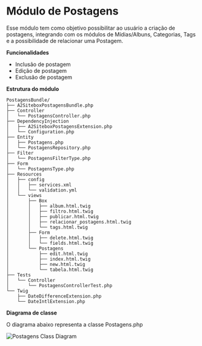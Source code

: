Módulo de Postagens
===================

Esse módulo tem como objetivo possibilitar ao usuário a criação de postagens, integrando com os módulos de Mídias/Albuns, Categorias, Tags e a possibilidade de relacionar uma Postagem.

**Funcionalidades**

* Inclusão de postagem
* Edição de postagem
* Exclusão de postagem

**Estrutura do módulo**

```
PostagensBundle/
├── A2SiteboxPostagensBundle.php
├── Controller
│   └── PostagensController.php
├── DependencyInjection
│   ├── A2SiteboxPostagensExtension.php
│   └── Configuration.php
├── Entity
│   ├── Postagens.php
│   └── PostagensRepository.php
├── Filter
│   └── PostagensFilterType.php
├── Form
│   └── PostagensType.php
├── Resources
│   ├── config
│   │   ├── services.xml
│   │   └── validation.yml
│   └── views
│       ├── Box
│       │   ├── album.html.twig
│       │   ├── filtro.html.twig
│       │   ├── publicar.html.twig
│       │   ├── relacionar_postagens.html.twig
│       │   └── tags.html.twig
│       ├── Form
│       │   ├── delete.html.twig
│       │   └── fields.html.twig
│       └── Postagens
│           ├── edit.html.twig
│           ├── index.html.twig
│           ├── new.html.twig
│           └── tabela.html.twig
├── Tests
│   └── Controller
│       └── PostagensControllerTest.php
└── Twig
    ├── DateDifferenceExtension.php
    └── DateIntlExtension.php
```

**Diagrama de classe**

O diagrama abaixo representa a classe Postagens.php

![Postagens Class Diagram](https://github.com/a2comunicacao/a2sitebox-docs/blob/2.0/modulos/diagramas/postagens.png "Postagens Class Diagram")
